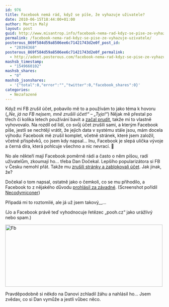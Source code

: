 ```yaml
---
id: 976
title: Facebook nemá rád, když se píše, že vyhazuje uživatele?
date: 2010-06-15T18:44:00+01:00
author: Martin Malý
layout: post
guid: http://www.misantrop.info/facebook-nema-rad-kdyz-se-pise-ze-vyhazuje-uzivatele/
permalink: /facebook-nema-rad-kdyz-se-pise-ze-vyhazuje-uzivatele/
posterous_869f584d59a8506ee6c71421743d2e0f_post_id:
  - "20394368"
posterous_869f584d59a8506ee6c71421743d2e0f_permalink:
  - http://adent.posterous.com/facebook-nema-rad-kdyz-se-pise-ze-vyhazuje-uz
mashsb_timestamp:
  - "1549660102"
mashsb_shares:
  - "0"
mashsb_jsonshares:
  - '{"total":0,"error":"","twitter":0,"facebook_shares":0}'
categories:
  - Nezařazené
---
```

Když mi FB zrušil účet, pobavilo mě to a používám to jako téma k hovoru (_&#8222;Ne, já na FB nejsem, mně zrušili účet!&#8220; &#8211; &#8222;Tyjo!&#8220;_) Nějak mě přestal po třech či kolika letech používání bavit a [začal prudit](http://strucny.misantrop.info/facebook-prudi-cim-dal-vic), takže mi to vlastně vyhovovalo. Na rozdíl od lidí, co svůj účet zrušili sami, a kterým Facebook píše, jestli se nechtějí vrátit, že jejich data v systému stále jsou, mám docela výhodu: Facebook mě zrušil komplet, včetně stránek, které jsem založil, včetně příspěvků, co jsem kdy napsal&#8230; Inu, Facebook je slepá ulička vývoje a černá díra, která pohlcuje všechno a nic nevrací. 🙂

No ale někteří mají Facebook poměrně rádi a často o něm píšou, radí uživatelům, zkoumají ho&#8230; třeba Dan Dočekal. Lepšího popularizátora si FB v Česku nemohl přát. Takže mu [zrušili stránky a zablokovali účet](http://pooh.cz/pooh/a.asp?a=2016111). Jak jinak, že?

Dočekal o tom napsal, ostatně jako o čemkoli, co se mu přihodilo, a Facebook to z nějakého důvodu [prohlásil za závadné](http://o.imm.io/HFq.png). (Screenshot pořídil [Necodymiconer](http://twitter.com/necodymiconer/statuses/16242040683))

Připadá mi to roztomilé, ale já už jsem takový__&#8230;

(Jo a Facebook právě teď vyhodnocuje řetězec &#8222;pooh.cz&#8220; jako urážlivý nebo spam.)

<div class='p_embed p_image_embed'>
  <a href="http://getfile3.posterous.com/getfile/files.posterous.com/temp-2010-06-15/lBpvyGxkorqanogIecqHhCgjrmCJHjuHdkuAEvqbruohwopIIkrhymqlBgyv/fb.jpg.scaled1000.jpg"><img alt="Fb" height="197" src="http://www.misantrop.info/wp-content/uploads/2010/06/fb.jpg.scaled500.jpg" width="500" /></a>
</div>

Pravděpodobně si někdo na Danovi zchladil žáhu a nahlásil ho&#8230; Jsem zvědav, co si Dan vymůže a jestli vůbec něco.